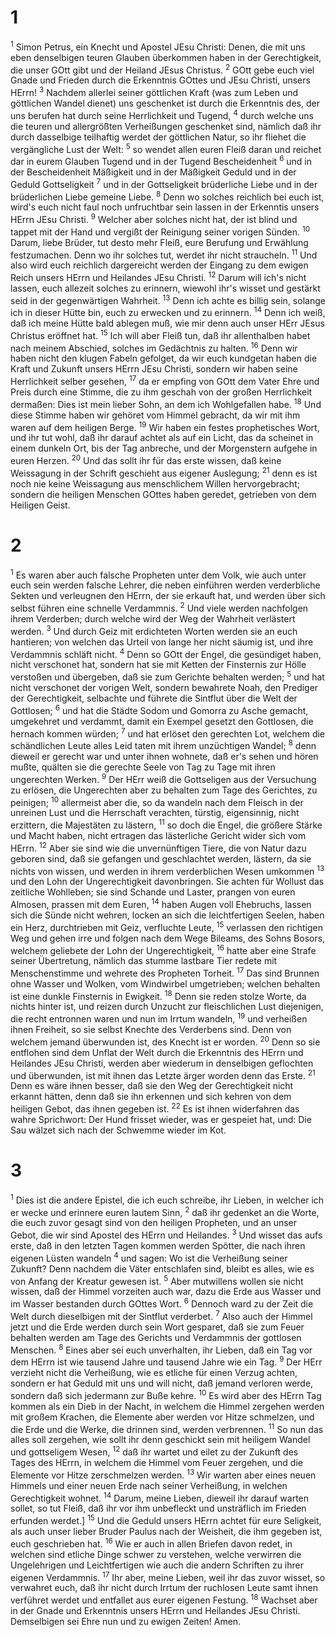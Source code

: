 # 1
<sup>1</sup> Simon Petrus, ein Knecht und Apostel JEsu Christi: Denen, die mit uns eben denselbigen teuren Glauben überkommen haben in der Gerechtigkeit, die unser GOtt gibt und der Heiland JEsus Christus. <sup>2</sup> GOtt gebe euch viel Gnade und Frieden durch die Erkenntnis GOttes und JEsu Christi, unsers HErrn! <sup>3</sup> Nachdem allerlei seiner göttlichen Kraft (was zum Leben und göttlichen Wandel dienet) uns geschenket ist durch die Erkenntnis des, der uns berufen hat durch seine Herrlichkeit und Tugend, <sup>4</sup> durch welche uns die teuren und allergrößten Verheißungen geschenket sind, nämlich daß ihr durch dasselbige teilhaftig werdet der göttlichen Natur, so ihr fliehet die vergängliche Lust der Welt: <sup>5</sup> so wendet allen euren Fleiß daran und reichet dar in eurem Glauben Tugend und in der Tugend Bescheidenheit <sup>6</sup> und in der Bescheidenheit Mäßigkeit und in der Mäßigkeit Geduld und in der Geduld Gottseligkeit <sup>7</sup> und in der Gottseligkeit brüderliche Liebe und in der brüderlichen Liebe gemeine Liebe. <sup>8</sup> Denn wo solches reichlich bei euch ist, wird's euch nicht faul noch unfruchtbar sein lassen in der Erkenntis unsers HErrn JEsu Christi. <sup>9</sup> Welcher aber solches nicht hat, der ist blind und tappet mit der Hand und vergißt der Reinigung seiner vorigen Sünden. <sup>10</sup> Darum, liebe Brüder, tut desto mehr Fleiß, eure Berufung und Erwählung festzumachen. Denn wo ihr solches tut, werdet ihr nicht straucheln. <sup>11</sup> Und also wird euch reichlich dargereicht werden der Eingang zu dem ewigen Reich unsers HErrn und Heilandes JEsu Christi. <sup>12</sup> Darum will ich's nicht lassen, euch allezeit solches zu erinnern, wiewohl ihr's wisset und gestärkt seid in der gegenwärtigen Wahrheit. <sup>13</sup> Denn ich achte es billig sein, solange ich in dieser Hütte bin, euch zu erwecken und zu erinnern. <sup>14</sup> Denn ich weiß, daß ich meine Hütte bald ablegen muß, wie mir denn auch unser HErr JEsus Christus eröffnet hat. <sup>15</sup> Ich will aber Fleiß tun, daß ihr allenthalben habet nach meinem Abschied, solches im Gedächtnis zu halten. <sup>16</sup> Denn wir haben nicht den klugen Fabeln gefolget, da wir euch kundgetan haben die Kraft und Zukunft unsers HErrn JEsu Christi, sondern wir haben seine Herrlichkeit selber gesehen, <sup>17</sup> da er empfing von GOtt dem Vater Ehre und Preis durch eine Stimme, die zu ihm geschah von der großen Herrlichkeit dermaßen: Dies ist mein lieber Sohn, an dem ich Wohlgefallen habe. <sup>18</sup> Und diese Stimme haben wir gehöret vom Himmel gebracht, da wir mit ihm waren auf dem heiligen Berge. <sup>19</sup> Wir haben ein festes prophetisches Wort, und ihr tut wohl, daß ihr darauf achtet als auf ein Licht, das da scheinet in einem dunkeln Ort, bis der Tag anbreche, und der Morgenstern aufgehe in euren Herzen. <sup>20</sup> Und das sollt ihr für das erste wissen, daß keine Weissagung in der Schrift geschieht aus eigener Auslegung; <sup>21</sup> denn es ist noch nie keine Weissagung aus menschlichem Willen hervorgebracht; sondern die heiligen Menschen GOttes haben geredet, getrieben von dem Heiligen Geist.

# 2
<sup>1</sup> Es waren aber auch falsche Propheten unter dem Volk, wie auch unter euch sein werden falsche Lehrer, die neben einführen werden verderbliche Sekten und verleugnen den HErrn, der sie erkauft hat, und werden über sich selbst führen eine schnelle Verdammnis. <sup>2</sup> Und viele werden nachfolgen ihrem Verderben; durch welche wird der Weg der Wahrheit verlästert werden. <sup>3</sup> Und durch Geiz mit erdichteten Worten werden sie an euch hantieren; von welchen das Urteil von lange her nicht säumig ist, und ihre Verdammnis schläft nicht. <sup>4</sup> Denn so GOtt der Engel, die gesündiget haben, nicht verschonet hat, sondern hat sie mit Ketten der Finsternis zur Hölle verstoßen und übergeben, daß sie zum Gerichte behalten werden; <sup>5</sup> und hat nicht verschonet der vorigen Welt, sondern bewahrete Noah, den Prediger der Gerechtigkeit, selbachte und führete die Sintflut über die Welt der Gottlosen; <sup>6</sup> und hat die Städte Sodom und Gomorra zu Asche gemacht, umgekehret und verdammt, damit ein Exempel gesetzt den Gottlosen, die hernach kommen würden; <sup>7</sup> und hat erlöset den gerechten Lot, welchem die schändlichen Leute alles Leid taten mit ihrem unzüchtigen Wandel; <sup>8</sup> denn dieweil er gerecht war und unter ihnen wohnete, daß er's sehen und hören mußte, quälten sie die gerechte Seele von Tag zu Tage mit ihren ungerechten Werken. <sup>9</sup> Der HErr weiß die Gottseligen aus der Versuchung zu erlösen, die Ungerechten aber zu behalten zum Tage des Gerichtes, zu peinigen; <sup>10</sup> allermeist aber die, so da wandeln nach dem Fleisch in der unreinen Lust und die Herrschaft verachten, türstig, eigensinnig, nicht erzittern, die Majestäten zu lästern, <sup>11</sup> so doch die Engel, die größere Stärke und Macht haben, nicht ertragen das lästerliche Gericht wider sich vom HErrn. <sup>12</sup> Aber sie sind wie die unvernünftigen Tiere, die von Natur dazu geboren sind, daß sie gefangen und geschlachtet werden, lästern, da sie nichts von wissen, und werden in ihrem verderblichen Wesen umkommen <sup>13</sup> und den Lohn der Ungerechtigkeit davonbringen. Sie achten für Wollust das zeitliche Wohlleben; sie sind Schande und Laster, prangen von euren Almosen, prassen mit dem Euren, <sup>14</sup> haben Augen voll Ehebruchs, lassen sich die Sünde nicht wehren, locken an sich die leichtfertigen Seelen, haben ein Herz, durchtrieben mit Geiz, verfluchte Leute, <sup>15</sup> verlassen den richtigen Weg und gehen irre und folgen nach dem Wege Bileams, des Sohns Bosors, welchem geliebete der Lohn der Ungerechtigkeit, <sup>16</sup> hatte aber eine Strafe seiner Übertretung, nämlich das stumme lastbare Tier redete mit Menschenstimme und wehrete des Propheten Torheit. <sup>17</sup> Das sind Brunnen ohne Wasser und Wolken, vom Windwirbel umgetrieben; welchen behalten ist eine dunkle Finsternis in Ewigkeit. <sup>18</sup> Denn sie reden stolze Worte, da nichts hinter ist, und reizen durch Unzucht zur fleischlichen Lust diejenigen, die recht entronnen waren und nun im Irrtum wandeln, <sup>19</sup> und verheißen ihnen Freiheit, so sie selbst Knechte des Verderbens sind. Denn von welchem jemand überwunden ist, des Knecht ist er worden. <sup>20</sup> Denn so sie entflohen sind dem Unflat der Welt durch die Erkenntnis des HErrn und Heilandes JEsu Christi, werden aber wiederum in denselbigen geflochten und überwunden, ist mit ihnen das Letzte ärger worden denn das Erste. <sup>21</sup> Denn es wäre ihnen besser, daß sie den Weg der Gerechtigkeit nicht erkannt hätten, denn daß sie ihn erkennen und sich kehren von dem heiligen Gebot, das ihnen gegeben ist. <sup>22</sup> Es ist ihnen widerfahren das wahre Sprichwort: Der Hund frisset wieder, was er gespeiet hat, und: Die Sau wälzet sich nach der Schwemme wieder im Kot.

# 3
<sup>1</sup> Dies ist die andere Epistel, die ich euch schreibe, ihr Lieben, in welcher ich er wecke und erinnere euren lautem Sinn, <sup>2</sup> daß ihr gedenket an die Worte, die euch zuvor gesagt sind von den heiligen Propheten, und an unser Gebot, die wir sind Apostel des HErrn und Heilandes. <sup>3</sup> Und wisset das aufs erste, daß in den letzten Tagen kommen werden Spötter, die nach ihren eigenen Lüsten wandeln <sup>4</sup> und sagen: Wo ist die Verheißung seiner Zukunft? Denn nachdem die Väter entschlafen sind, bleibt es alles, wie es von Anfang der Kreatur gewesen ist. <sup>5</sup> Aber mutwillens wollen sie nicht wissen, daß der Himmel vorzeiten auch war, dazu die Erde aus Wasser und im Wasser bestanden durch GOttes Wort. <sup>6</sup> Dennoch ward zu der Zeit die Welt durch dieselbigen mit der Sintflut verderbet. <sup>7</sup> Also auch der Himmel jetzt und die Erde werden durch sein Wort gesparet, daß sie zum Feuer behalten werden am Tage des Gerichts und Verdammnis der gottlosen Menschen. <sup>8</sup> Eines aber sei euch unverhalten, ihr Lieben, daß ein Tag vor dem HErrn ist wie tausend Jahre und tausend Jahre wie ein Tag. <sup>9</sup> Der HErr verzieht nicht die Verheißung, wie es etliche für einen Verzug achten, sondern er hat Geduld mit uns und will nicht, daß jemand verloren werde, sondern daß sich jedermann zur Buße kehre. <sup>10</sup> Es wird aber des HErrn Tag kommen als ein Dieb in der Nacht, in welchem die Himmel zergehen werden mit großem Krachen, die Elemente aber werden vor Hitze schmelzen, und die Erde und die Werke, die drinnen sind, werden verbrennen. <sup>11</sup> So nun das alles soll zergehen, wie sollt ihr denn geschickt sein mit heiligem Wandel und gottseligem Wesen, <sup>12</sup> daß ihr wartet und eilet zu der Zukunft des Tages des HErrn, in welchem die Himmel vom Feuer zergehen, und die Elemente vor Hitze zerschmelzen werden. <sup>13</sup> Wir warten aber eines neuen Himmels und einer neuen Erde nach seiner Verheißung, in welchen Gerechtigkeit wohnet. <sup>14</sup> Darum, meine Lieben, dieweil ihr darauf warten sollet, so tut Fleiß, daß ihr vor ihm unbefleckt und unsträflich im Frieden erfunden werdet.] <sup>15</sup> Und die Geduld unsers HErrn achtet für eure Seligkeit, als auch unser lieber Bruder Paulus nach der Weisheit, die ihm gegeben ist, euch geschrieben hat. <sup>16</sup> Wie er auch in allen Briefen davon redet, in welchen sind etliche Dinge schwer zu verstehen, welche verwirren die Ungelehrigen und Leichtfertigen wie auch die andern Schriften zu ihrer eigenen Verdammnis. <sup>17</sup> Ihr aber, meine Lieben, weil ihr das zuvor wisset, so verwahret euch, daß ihr nicht durch Irrtum der ruchlosen Leute samt ihnen verführet werdet und entfallet aus eurer eigenen Festung. <sup>18</sup> Wachset aber in der Gnade und Erkenntnis unsers HErrn und Heilandes JEsu Christi. Demselbigen sei Ehre nun und zu ewigen Zeiten! Amen.